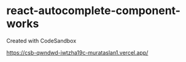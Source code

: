# react-autocomplete-component-works
Created with CodeSandbox

https://csb-qwndwd-iwtzha19c-murataslan1.vercel.app/

